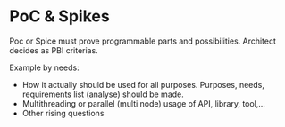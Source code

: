 # PoC & Spikes

Poc or Spice must prove programmable parts and possibilities. Architect decides as PBI criterias.

Example by needs:

* How it actually should be used for all purposes. Purposes, needs, requirements list (analyse) should be made.
* Multithreading or parallel (multi node) usage of API, library, tool,...
* Other rising questions
